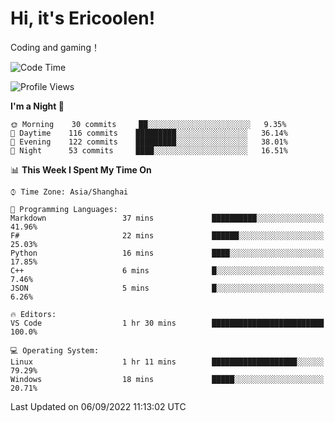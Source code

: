 # Hi, it's Ericoolen!
Coding and gaming！

<!--START_SECTION:waka-->
![Code Time](http://img.shields.io/badge/Code%20Time-352%20hrs%2047%20mins-blue)

![Profile Views](http://img.shields.io/badge/Profile%20Views-0-blue)

**I'm a Night 🦉** 

```text
🌞 Morning    30 commits     ██░░░░░░░░░░░░░░░░░░░░░░░   9.35% 
🌆 Daytime    116 commits    █████████░░░░░░░░░░░░░░░░   36.14% 
🌃 Evening    122 commits    █████████░░░░░░░░░░░░░░░░   38.01% 
🌙 Night      53 commits     ████░░░░░░░░░░░░░░░░░░░░░   16.51%

```


📊 **This Week I Spent My Time On** 

```text
⌚︎ Time Zone: Asia/Shanghai

💬 Programming Languages: 
Markdown                 37 mins             ██████████░░░░░░░░░░░░░░░   41.96% 
F#                       22 mins             ██████░░░░░░░░░░░░░░░░░░░   25.03% 
Python                   16 mins             ████░░░░░░░░░░░░░░░░░░░░░   17.85% 
C++                      6 mins              █░░░░░░░░░░░░░░░░░░░░░░░░   7.46% 
JSON                     5 mins              █░░░░░░░░░░░░░░░░░░░░░░░░   6.26%

🔥 Editors: 
VS Code                  1 hr 30 mins        █████████████████████████   100.0%

💻 Operating System: 
Linux                    1 hr 11 mins        ███████████████████░░░░░░   79.29% 
Windows                  18 mins             █████░░░░░░░░░░░░░░░░░░░░   20.71%

```


 Last Updated on 06/09/2022 11:13:02 UTC
<!--END_SECTION:waka-->

